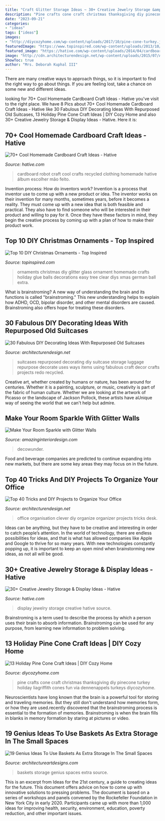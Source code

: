```yaml
---
title: "Craft Glitter Storage Ideas ~ 30+ Creative Jewelry Storage &amp; Display Ideas"
description: "Pine crafts cone craft christmas thanksgiving diy pinecone turkey holiday liagriffith cones fun via dennenappels turkeys diycozyhome"
date: "2023-09-21"
categories:
- "ideas"
tags: ["ideas"]
images:
- "http://diycozyhome.com/wp-content/uploads/2017/10/pine-cone-turkey.jpg"
featuredImage: "https://www.topinspired.com/wp-content/uploads/2013/10/top-10-diy-christmas-ornaments_04.jpg"
featured_image: "https://hative.com/wp-content/uploads/2014/04/cardboard-crafts/5-cardboard-robot-clothing.jpg"
image: "http://cdn.architecturendesign.net/wp-content/uploads/2015/07/AD-Old-Suitcases-Decor-14.jpg"
ShowToc: true
author: "Mrs. Deborah Kuphal III"
---
```



There are many creative ways to approach things, so it is important to find the right way to go about things. If you are feeling lost, take a chance on some new and different ideas.

	

		
looking for 70+ Cool Homemade Cardboard Craft Ideas - Hative you've visit to the right place. We have 8 Pics about 70+ Cool Homemade Cardboard Craft Ideas - Hative like 30 Fabulous DIY Decorating Ideas With Repurposed Old Suitcases, 13 Holiday Pine Cone Craft Ideas | DIY Cozy Home and also 30+ Creative Jewelry Storage &amp; Display Ideas - Hative. Here it is:
		
    
## 70+ Cool Homemade Cardboard Craft Ideas - Hative

<img loading=lazy src="https://hative.com/wp-content/uploads/2014/04/cardboard-crafts/5-cardboard-robot-clothing.jpg" onerror="this.onerror=null;this.src='https://tse1.mm.bing.net/th?id=OIP.5tsWEVO7oFMdJ-fHssQdjwHaJ4&amp;pid=15.1';" alt="70+ Cool Homemade Cardboard Craft Ideas - Hative">

_Source: hative.com_

>cardboard robot craft cool crafts recycled clothing homemade hative álbum escolher mão feito. 

	

Invention process: How do inventors work?
Invention is a process that inventor use to come up with a new product or idea. The inventor works on their invention for many months, sometimes years, before it becomes a reality. They must come up with a new idea that is both feasible and practical. They also have to find someone who will be interested in their product and willing to pay for it. Once they have these factors in mind, they begin the creative process by coming up with a plan of how to make their product work.

    
## Top 10 DIY Christmas Ornaments - Top Inspired

<img loading=lazy src="https://www.topinspired.com/wp-content/uploads/2013/10/top-10-diy-christmas-ornaments_04.jpg" onerror="this.onerror=null;this.src='https://tse3.mm.bing.net/th?id=OIP.pNGlQT2t44a-AvkPt8ZF8gHaLH&amp;pid=15.1';" alt="Top 10 DIY Christmas Ornaments - Top Inspired">

_Source: topinspired.com_

>ornaments christmas diy glitter glass ornament homemade crafts holiday glue balls decorations easy tree clear diys xmas german ball extra. 

	

What is brainstroming?
A new way of understanding the brain and its functions is called "brainstroming." This new understanding helps to explain how ADHD, OCD, bipolar disorder, and other mental disorders are caused. Brainstroming also offers hope for treating these disorders.

    
## 30 Fabulous DIY Decorating Ideas With Repurposed Old Suitcases

<img loading=lazy src="http://cdn.architecturendesign.net/wp-content/uploads/2015/07/AD-Old-Suitcases-Decor-14.jpg" onerror="this.onerror=null;this.src='https://tse1.mm.bing.net/th?id=OIP.fB1RY_rZEoyLjoP1sp1jNwHaJ3&amp;pid=15.1';" alt="30 Fabulous DIY Decorating Ideas With Repurposed Old Suitcases">

_Source: architecturendesign.net_

>suitcases repurposed decorating diy suitcase storage luggage repurpose decorate uses ways items using fabulous craft decor crafts projects redo recycled. 

	

Creative art, whether created by humans or nature, has been around for centuries. Whether it is a painting, sculpture, or music, creativity is part of the fabric of human culture. Whether we are looking at the artwork of Picasso or the landscape of Jackson Pollock, these artists have aUnique way of seeing the world that we can't help but admire.

    
## Make Your Room Sparkle With Glitter Walls

<img loading=lazy src="https://www.amazinginteriordesign.com/wp-content/uploads/2013/09/g4.jpg" onerror="this.onerror=null;this.src='https://tse2.mm.bing.net/th?id=OIP.Rwz7MEPMrY1PTMgFQi02fwHaHa&amp;pid=15.1';" alt="Make Your Room Sparkle with Glitter Walls">

_Source: amazinginteriordesign.com_

>decowunder. 

	

Food and beverage companies are predicted to continue expanding into new markets, but there are some key areas they may focus on in the future.

    
## Top 40 Tricks And DIY Projects To Organize Your Office

<img loading=lazy src="https://cdn.architecturendesign.net/wp-content/uploads/2014/11/clever-office-organisation-25.jpg" onerror="this.onerror=null;this.src='https://tse4.mm.bing.net/th?id=OIP.9PjsKAslajVWK1oyISRTFAHaLH&amp;pid=15.1';" alt="Top 40 Tricks and DIY Projects to Organize Your Office">

_Source: architecturendesign.net_

>office organisation clever diy organize organizer projects tricks desk. 

	

Ideas can be anything, but they have to be creative and interesting in order to catch people’s attention. In the world of technology, there are endless possibilities for ideas, and that is what has allowed companies like Apple and Google to thrive for so many years. With new technologies constantly popping up, it is important to keep an open mind when brainstorming new ideas, as not all will be good.

    
## 30+ Creative Jewelry Storage &amp; Display Ideas - Hative

<img loading=lazy src="http://hative.com/wp-content/uploads/2015/01/jewelry-storage-display-ideas/22-jewelry-storage-display-ideas.jpg" onerror="this.onerror=null;this.src='https://tse3.mm.bing.net/th?id=OIP.QTYojMsHxAUaXdXwJ7jSrwHaLK&amp;pid=15.1';" alt="30+ Creative Jewelry Storage &amp; Display Ideas - Hative">

_Source: hative.com_

>display jewelry storage creative hative source. 

	

Brainstroming is a term used to describe the process by which a person uses their brain to absorb information. Brainstroming can be used for any purpose, from learning new information to problem solving.

    
## 13 Holiday Pine Cone Craft Ideas | DIY Cozy Home

<img loading=lazy src="http://diycozyhome.com/wp-content/uploads/2017/10/pine-cone-turkey.jpg" onerror="this.onerror=null;this.src='https://tse3.mm.bing.net/th?id=OIP.y1zcIrilA0-Aw5GmujMQcwHaH2&amp;pid=15.1';" alt="13 Holiday Pine Cone Craft Ideas | DIY Cozy Home">

_Source: diycozyhome.com_

>pine crafts cone craft christmas thanksgiving diy pinecone turkey holiday liagriffith cones fun via dennenappels turkeys diycozyhome. 

	

Neuroscientists have long known that the brain is a powerful tool for storing and traveling memories. But they still don't understand how memories form, or how they are used.recently discovered that the brainstroming process is essential to the formation of memories. Brainstroming is when the brain fills in blanks in memory formation by staring at pictures or video.

    
## 19 Genius Ideas To Use Baskets As Extra Storage In The Small Spaces

<img loading=lazy src="https://www.architectureartdesigns.com/wp-content/uploads/2016/05/17-1.jpg" onerror="this.onerror=null;this.src='https://tse2.mm.bing.net/th?id=OIP.hwLmvN_Cxeovq465Y1ILnQHaJ4&amp;pid=15.1';" alt="19 Genius Ideas To Use Baskets As Extra Storage In The Small Spaces">

_Source: architectureartdesigns.com_

>baskets storage genius spaces extra source. 

	

This is an excerpt from Ideas for the 21st century, a guide to creating ideas for the future. This document offers advice on how to come up with innovative solutions to pressing problems. The document is based on a series of workshops and panels convened by the Rockefeller Foundation in New York City in early 2020. Participants came up with more than 1,000 ideas for improving health, security, environment, education, poverty reduction, and other important issues.

